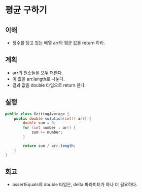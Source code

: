 # 평균 구하기

## 이해

- 정수를 담고 있는 배열 arr의 평균 값을 return 하라.

## 계획

- arr의 원소들을 모두 더한다.
- 이 값을 arr.length로 나눈다.
- 결과 값을 double 타입으로 return 한다.

## 실행

```java
public class GettingAverage {
    public double solution(int[] arr) {
        double sum = 0;
        for (int number : arr) {
            sum += number;
        }

        return sum / arr.length;
    }
}
```

## 회고

- assertEquals의 double 타입은, delta 파라미터가 하나 더 필요하다.
